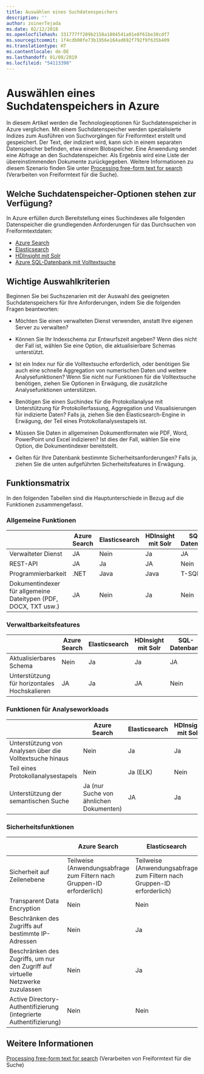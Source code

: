 ```yaml
---
title: Auswählen eines Suchdatenspeichers
description: ''
author: zoinerTejada
ms.date: 02/12/2018
ms.openlocfilehash: 331777ff289b2158a1804541a01e8f61be38cdf7
ms.sourcegitcommit: 1f4cdb08fe73b1956e164ad692f792f9f635b409
ms.translationtype: HT
ms.contentlocale: de-DE
ms.lasthandoff: 01/08/2019
ms.locfileid: "54113398"
---
```

# <a name="choosing-a-search-data-store-in-azure"></a>Auswählen eines Suchdatenspeichers in Azure

In diesem Artikel werden die Technologieoptionen für Suchdatenspeicher in Azure verglichen. Mit einem Suchdatenspeicher werden spezialisierte Indizes zum Ausführen von Suchvorgängen für Freiformtext erstellt und gespeichert. Der Text, der indiziert wird, kann sich in einem separaten Datenspeicher befinden, etwa einem Blobspeicher. Eine Anwendung sendet eine Abfrage an den Suchdatenspeicher. Als Ergebnis wird eine Liste der übereinstimmenden Dokumente zurückgegeben. Weitere Informationen zu diesem Szenario finden Sie unter [Processing free-form text for search](../scenarios/search.md) (Verarbeiten von Freiformtext für die Suche).

<!-- markdownlint-disable MD026 -->

## <a name="what-are-your-options-when-choosing-a-search-data-store"></a>Welche Suchdatenspeicher-Optionen stehen zur Verfügung?

<!-- markdownlint-enable MD026 -->

In Azure erfüllen durch Bereitstellung eines Suchindexes alle folgenden Datenspeicher die grundlegenden Anforderungen für das Durchsuchen von Freiformtextdaten:

- [Azure Search](/azure/search/search-what-is-azure-search)
- [Elasticsearch](https://azuremarketplace.microsoft.com/marketplace/apps/elastic.elasticsearch?tab=Overview)
- [HDInsight mit Solr](/azure/hdinsight/hdinsight-hadoop-solr-install-linux)
- [Azure SQL-Datenbank mit Volltextsuche](/sql/relational-databases/search/full-text-search)

## <a name="key-selection-criteria"></a>Wichtige Auswahlkriterien

Beginnen Sie bei Suchszenarien mit der Auswahl des geeigneten Suchdatenspeichers für Ihre Anforderungen, indem Sie die folgenden Fragen beantworten:

- Möchten Sie einen verwalteten Dienst verwenden, anstatt Ihre eigenen Server zu verwalten?

- Können Sie Ihr Indexschema zur Entwurfszeit angeben? Wenn dies nicht der Fall ist, wählen Sie eine Option, die aktualisierbare Schemas unterstützt.

- Ist ein Index nur für die Volltextsuche erforderlich, oder benötigen Sie auch eine schnelle Aggregation von numerischen Daten und weitere Analysefunktionen? Wenn Sie nicht nur Funktionen für die Volltextsuche benötigen, ziehen Sie Optionen in Erwägung, die zusätzliche Analysefunktionen unterstützen.

- Benötigen Sie einen Suchindex für die Protokollanalyse mit Unterstützung für Protokollerfassung, Aggregation und Visualisierungen für indizierte Daten? Falls ja, ziehen Sie den Elasticsearch-Engine in Erwägung, der Teil eines Protokollanalysestapels ist.

- Müssen Sie Daten in allgemeinen Dokumentformaten wie PDF, Word, PowerPoint und Excel indizieren? Ist dies der Fall, wählen Sie eine Option, die Dokumentindexer bereitstellt.

- Gelten für Ihre Datenbank bestimmte Sicherheitsanforderungen? Falls ja, ziehen Sie die unten aufgeführten Sicherheitsfeatures in Erwägung.

## <a name="capability-matrix"></a>Funktionsmatrix

In den folgenden Tabellen sind die Hauptunterschiede in Bezug auf die Funktionen zusammengefasst.

### <a name="general-capabilities"></a>Allgemeine Funktionen

| | Azure Search | Elasticsearch | HDInsight mit Solr | SQL-Datenbank |
| --- | --- | --- | --- | --- |
| Verwalteter Dienst | JA | Nein | Ja | JA |  
| REST-API | JA | Ja | JA | Nein  |
| Programmierbarkeit | .NET | Java | Java | T-SQL |
| Dokumentindexer für allgemeine Dateitypen (PDF, DOCX, TXT usw.) | JA | Nein | Ja | Nein  |

### <a name="manageability-capabilities"></a>Verwaltbarkeitsfeatures

| | Azure Search | Elasticsearch | HDInsight mit Solr | SQL-Datenbank |
| --- | --- | --- | --- | --- |
| Aktualisierbares Schema | Nein  | Ja | Ja | JA |
| Unterstützung für horizontales Hochskalieren  | JA | Ja | JA | Nein  |

### <a name="analytic-workload-capabilities"></a>Funktionen für Analyseworkloads

| | Azure Search | Elasticsearch | HDInsight mit Solr | SQL-Datenbank |
| --- | --- | --- | --- | --- |
| Unterstützung von Analysen über die Volltextsuche hinaus | Nein  | Ja | Ja | JA |
| Teil eines Protokollanalysestapels | Nein  | Ja (ELK) |  Nein  | Nein  |
| Unterstützung der semantischen Suche | Ja (nur Suche von ähnlichen Dokumenten) | JA | Ja | JA |

### <a name="security-capabilities"></a>Sicherheitsfunktionen

| | Azure Search | Elasticsearch | HDInsight mit Solr | SQL-Datenbank |
| --- | --- | --- | --- | --- |
| Sicherheit auf Zeilenebene | Teilweise (Anwendungsabfrage zum Filtern nach Gruppen-ID erforderlich) | Teilweise (Anwendungsabfrage zum Filtern nach Gruppen-ID erforderlich) | JA | JA |
| Transparent Data Encryption | Nein  | Nein  | Nein  | JA |  
| Beschränken des Zugriffs auf bestimmte IP-Adressen | Nein  | Ja | Ja | JA |
| Beschränken des Zugriffs, um nur den Zugriff auf virtuelle Netzwerke zuzulassen | Nein  | Ja | Ja | JA |  
| Active Directory-Authentifizierung (integrierte Authentifizierung) | Nein  | Nein  | Nein  | JA |

## <a name="see-also"></a>Weitere Informationen

[Processing free-form text for search](../scenarios/search.md) (Verarbeiten von Freiformtext für die Suche)
